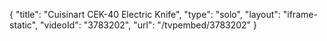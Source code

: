 {
    "title": "Cuisinart CEK-40 Electric Knife",
    "type": "solo",
    "layout": "iframe-static",
    "videoId": "3783202",
    "url": "\/tvpembed\/3783202"
}